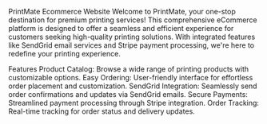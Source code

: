 PrintMate Ecommerce Website
Welcome to PrintMate, your one-stop destination for premium printing services! This comprehensive eCommerce platform is designed to offer a seamless and efficient experience for customers seeking high-quality printing solutions. With integrated features like SendGrid email services and Stripe payment processing, we're here to redefine your printing experience.

Features
Product Catalog: Browse a wide range of printing products with customizable options.
Easy Ordering: User-friendly interface for effortless order placement and customization.
SendGrid Integration: Seamlessly send order confirmations and updates via SendGrid emails.
Secure Payments: Streamlined payment processing through Stripe integration.
Order Tracking: Real-time tracking for order status and delivery updates.
